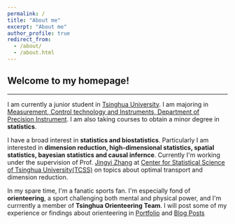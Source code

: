 ```yaml
---
permalink: /
title: "About me"
excerpt: "About me"
author_profile: true
redirect_from: 
  - /about/
  - /about.html
---
```


## Welcome to my homepage!
-----
I am currently a junior student in [Tsinghua University](https://www.tsinghua.edu.cn/en/). I am majoring in [Measurement, Control technology and Instruments, Department of Precision Instrument](https://www.tsinghua.edu.cn/dpien/index.htm). I am also taking courses to obtain a minor degree in **statistics**.

I have a broad interest in **statistics and biostatistics**. Particularly I am interested in **dimension reduction, high-dimensional statistics, spatial statistics, bayesian statistics and causal infernce**. Currently I'm working under the supervision of Prof. [Jingyi Zhang](http://www.stat.tsinghua.edu.cn/en/teambuilder/faculty/jingyi-zhang/) at [Center for Statistical Science of Tsinghua University(TCSS)](http://www.stat.tsinghua.edu.cn/en/) on topics about optimal transport and dimension reduction.

In my spare time, I'm a fanatic sports fan. I'm especially fond of **orienteering**, a sport challenging both mental and physical power, and I'm currrently a member of **Tsinghua Orienteering Team**. I will post some of my experience or findings about orienteering in [Portfolio](https://mariana2000.github.io/portfolio/) and [Blog Posts](https://mariana2000.github.io/year-archive/)